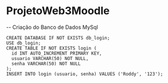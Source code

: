 # ProjetoWeb3Moodle

-- Criação do Banco de Dados MySql

```
CREATE DATABASE IF NOT EXISTS db_login;
USE db_login;
CREATE TABLE IF NOT EXISTS login (
  id INT AUTO_INCREMENT PRIMARY KEY,
  usuario VARCHAR(50) NOT NULL,
  senha VARCHAR(50) NOT NULL
);
INSERT INTO login (usuario, senha) VALUES ('Roddy', '123');
